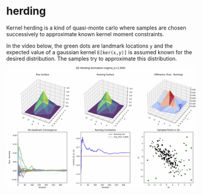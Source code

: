 # herding
Kernel herding is a kind of quasi-monte carlo where samples are chosen successively to approximate known kernel moment constraints. 

In the video below, the green dots are landmark locations `y` and the expected value of a gaussian kernel `E[ker(x,y)]` is assumed known for the desired distribution. The samples try to approximate this distribution.  


[![Herding Demo](docs/assets/images/herding_video_thumb.png)](docs/assets/video/herding_video_low_res.mp4)


